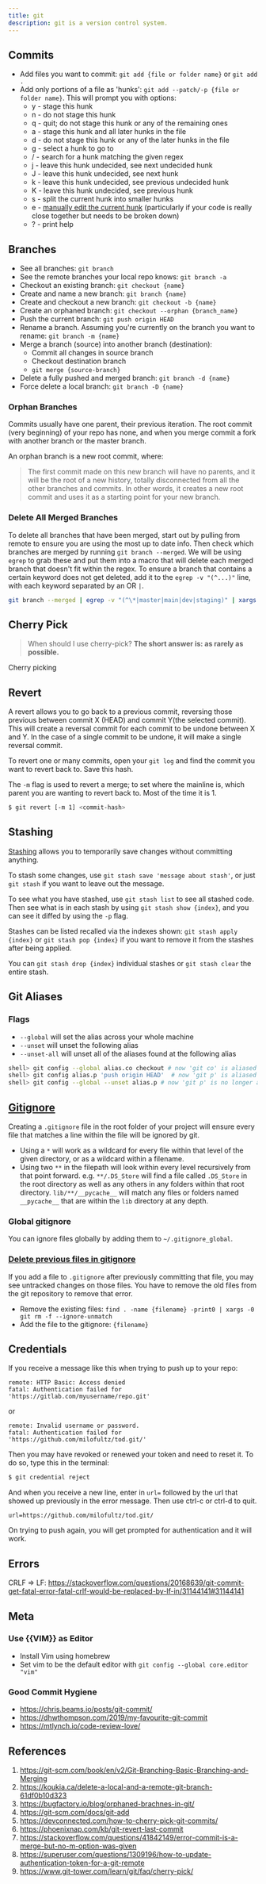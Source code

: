 ```yaml
---
title: git
description: git is a version control system.
---
```


## Commits

- Add files you want to commit: `git add {file or folder name}` or `git add .`
- Add only portions of a file as 'hunks': `git add --patch/-p {file or folder name}`. This will prompt you with options:
  - y - stage this hunk
  * n - do not stage this hunk
  * q - quit; do not stage this hunk or any of the remaining ones
  * a - stage this hunk and all later hunks in the file
  * d - do not stage this hunk or any of the later hunks in the file
  * g - select a hunk to go to
  * / - search for a hunk matching the given regex
  * j - leave this hunk undecided, see next undecided hunk
  * J - leave this hunk undecided, see next hunk
  * k - leave this hunk undecided, see previous undecided hunk
  * K - leave this hunk undecided, see previous hunk
  * s - split the current hunk into smaller hunks
  * e - [manually edit the current hunk][manually edit hunk] (particularly if your code is really close together but needs to be broken down)
  * ? - print help

## Branches

- See all branches: `git branch`
- See the remote branches your local repo knows: `git branch -a`
- Checkout an existing branch: `git checkout {name}`
- Create and name a new branch: `git branch {name}`
- Create and checkout a new branch: `git checkout -b {name}`
- Create an orphaned branch: `git checkout --orphan {branch_name}`
- Push the current branch: `git push origin HEAD`
- Rename a branch. Assuming you're currently on the branch you want to rename: `git branch -m {name}`
- Merge a branch (source) into another branch (destination):
  - Commit all changes in source branch
  - Checkout destination branch
  -  `git merge {source-branch}`
- Delete a fully pushed and merged branch: `git branch -d {name}`
- Force delete a local branch: `git branch -D {name}`

### Orphan Branches

Commits usually have one parent, their previous iteration. The root commit (very beginning) of your repo has none, and when you merge commit a fork with another branch or the master branch.

An orphan branch is a new root commit, where:

> The first commit made on this new branch will have no parents, and it will be the root of a new history, totally disconnected from all the other branches and commits. In other words, it creates a new root commit and uses it as a starting point for your new branch.

### Delete All Merged Branches

To delete all branches that have been merged, start out by pulling from remote to ensure you are using the most up to date info. Then check which branches are merged by running `git branch --merged`. We will be using `egrep` to grab these and put them into a macro that will delete each merged branch that doesn't fit within the regex. To ensure a branch that contains a certain keyword does not get deleted, add it to the `egrep -v "(^...)"` line, with each keyword separated by an OR `|`.

```bash
git branch --merged | egrep -v "(^\*|master|main|dev|staging)" | xargs git branch -d
```

## Cherry Pick

> When should I use cherry-pick? **The short answer is: as rarely as possible.**

Cherry picking

## Revert

A revert allows you to go back to a previous commit, reversing those previous between commit X (HEAD) and commit Y(the selected commit). This will create a reversal commit for each commit to be undone between X and Y. In the case of a single commit to be undone, it will make a single reversal commit.

To revert one or many commits, open your `git log` and find the commit you want to revert back to. Save this hash.

The `-m` flag is used to revert a merge; to set where the mainline is, which parent you are wanting to revert back to. Most of the time it is 1. 

```bash
$ git revert [-m 1] <commit-hash>
```

## Stashing

[Stashing][stashing] allows you to temporarily save changes without committing anything. 

To stash some changes, use `git stash save 'message about stash'`, or just `git stash` if you want to leave out the message.

To see what you have stashed, use `git stash list` to see all stashed code. Then see what is in each stash by using `git stash show {index}`, and you can see it diffed by using the `-p` flag.

Stashes can be listed recalled via the indexes shown: `git stash apply {index}` or `git stash pop {index}` if you want to remove it from the stashes after being applied.

You can `git stash drop {index}` individual stashes or `git stash clear` the entire stash.

## Git Aliases

### Flags

- `--global` will set the alias across your whole machine
- `--unset` will unset the following alias
- `--unset-all` will unset all of the aliases found at the following alias

```bash
shell> git config --global alias.co checkout # now 'git co' is aliased to 'git checkout'
shell> git config alias.p 'push origin HEAD'  # now 'git p' is aliased to 'git push origin HEAD' ONLY for current project
shell> git config --global --unset alias.p # now 'git p' is no longer aliased
```

## [Gitignore][]

Creating a `.gitignore` file in the root folder of your project will ensure every file that matches a line within the file will be ignored by git.

- Using a `*` will work as a wildcard for every file within that level of the given directory, or as a wildcard within a filename.
- Using two `**` in the filepath will look within every level recursively from that point forward. e.g. `**/.DS_Store` will find a file called `.DS_Store` in the root directory as well as any others in any folders within that root directory. `lib/**/__pycache__` will match any files or folders named `__pycache__` that are within the `lib` directory at any depth.

### Global gitignore

You can ignore files globally by adding them to `~/.gitignore_global`. 

### [Delete previous files in gitignore][]

If you add a file to `.gitignore` after previously committing that file, you may see untracked changes on those files. You have to remove the old files from the git repository to remove that error.

- Remove the existing files: `find . -name {filename} -print0 | xargs -0 git rm -f --ignore-unmatch`
- Add the file to the gitignore: `{filename}`

## Credentials

If you receive a message like this when trying to push up to your repo:

```
remote: HTTP Basic: Access denied
fatal: Authentication failed for 'https://gitlab.com/myusername/repo.git'
```

or

```
remote: Invalid username or password.
fatal: Authentication failed for 'https://github.com/milofultz/tod.git/'
```

Then you may have revoked or renewed your token and need to reset it. To do so, type this in the terminal:

```bash
$ git credential reject
```

And when you receive a new line, enter in `url=` followed by the url that showed up previously in the error message. Then use ctrl-c or ctrl-d to quit.

```
url=https://github.com/milofultz/tod.git/
```

On trying to push again, you will get prompted for authentication and it will work.

## Errors

CRLF => LF: https://stackoverflow.com/questions/20168639/git-commit-get-fatal-error-fatal-crlf-would-be-replaced-by-lf-in/31144141#31144141

## Meta

### Use {{VIM}} as Editor

- Install Vim using homebrew
- Set vim to be the default editor with `git config --global core.editor "vim"`

### Good Commit Hygiene

- https://chris.beams.io/posts/git-commit/
- https://dhwthompson.com/2019/my-favourite-git-commit
- https://mtlynch.io/code-review-love/

## References

1. https://git-scm.com/book/en/v2/Git-Branching-Basic-Branching-and-Merging
2. https://koukia.ca/delete-a-local-and-a-remote-git-branch-61df0b10d323
5. https://bugfactory.io/blog/orphaned-brachnes-in-git/
4. https://git-scm.com/docs/git-add
5. https://devconnected.com/how-to-cherry-pick-git-commits/
6. https://phoenixnap.com/kb/git-revert-last-commit
7. https://stackoverflow.com/questions/41842149/error-commit-is-a-merge-but-no-m-option-was-given
8. https://superuser.com/questions/1309196/how-to-update-authentication-token-for-a-git-remote
9. https://www.git-tower.com/learn/git/faq/cherry-pick/

[manually edit hunk]: https://rietta.com/blog/git-patch-manual-split/
[stashing]: https://www.freecodecamp.org/news/git-stash-explained/
[Gitignore]: https://git-scm.com/docs/gitignore

[Delete previous files in gitignore]: https://stackoverflow.com/questions/107701/how-can-i-remove-ds-store-files-from-a-git-repository

